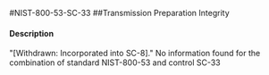 #NIST-800-53-SC-33
##Transmission Preparation Integrity
#### Description
"[Withdrawn: Incorporated into SC-8]."
No information found for the combination of standard NIST-800-53 and control SC-33
